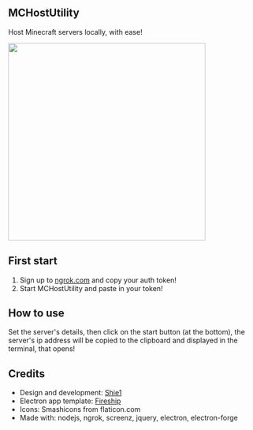 ## MCHostUtility
Host Minecraft servers locally, with ease!

<img height=400 src="https://i.imgur.com/k8ZqlxD.png">

## First start
1. Sign up to [ngrok.com](ngrok.com "https://www.ngrok.com") and copy your auth token!
2. Start MCHostUtility and paste in your token!
## How to use
Set the server's details, then click on the start button (at the bottom), the server's ip address will be copied to the clipboard and displayed in the terminal, that opens!
## Credits
- Design and development: [Shie1](https://github.com/shie1)
- Electron app template: [Fireship](https://www.youtube.com/channel/UCsBjURrPoezykLs9EqgamOA)
- Icons: Smashicons from flaticon.com
- Made with: nodejs, ngrok, screenz, jquery, electron, electron-forge